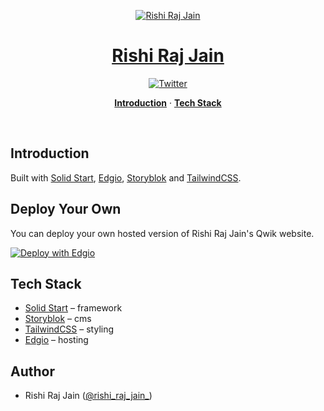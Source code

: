 <p align="center">
  <a href="https://solidstart.rishi.app">
    <img alt="Rishi Raj Jain" src="https://rishi.app/static/social-media-card.jpg">
    <h1 align="center">Rishi Raj Jain</h1>
  </a>
</p>

<p align="center">
  <a href="https://twitter.com/rishi_raj_jain_">
    <img src="https://img.shields.io/twitter/follow/rishi_raj_jain_?style=flat&label=%40rishi_raj_jain_&logo=twitter&color=0bf&logoColor=fff" alt="Twitter" />
  </a>
</p>

<p align="center">
  <a href="#introduction"><strong>Introduction</strong></a> ·
  <a href="#tech-stack"><strong>Tech Stack</strong></a>
</p>
<br/>

## Introduction

Built with [Solid Start](https://start.solidjs.com), [Edgio](https://edg.io), [Storyblok](https://storyblok.com) and [TailwindCSS](https://tailwindcss.com).

## Deploy Your Own

You can deploy your own hosted version of Rishi Raj Jain's Qwik website.

[![Deploy with Edgio](https://docs.edg.io/button.svg)](app.layer0.co/deploy?repo=https://github.com/rishi-raj-jain/astro.rishi.app)

## Tech Stack

- [Solid Start](https://start.solidjs.com) – framework
- [Storyblok](https://storyblok.com) – cms
- [TailwindCSS](https://tailwindcss.com) – styling
- [Edgio](https://edg.io) – hosting

## Author

- Rishi Raj Jain ([@rishi_raj_jain_](https://twitter.com/rishi_raj_jain_))
